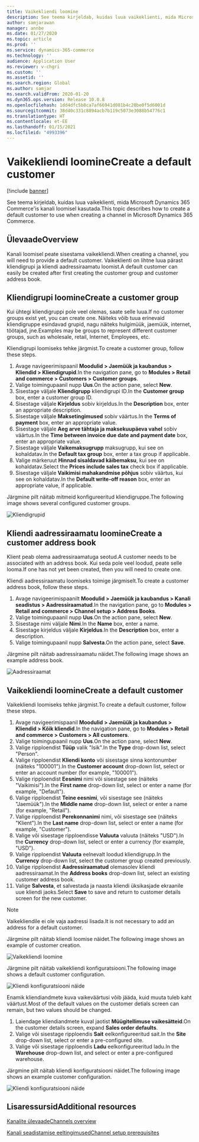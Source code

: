 ```yaml
---
title: Vaikekliendi loomine
description: See teema kirjeldab, kuidas luua vaikeklienti, mida Microsoft Dynamics 365 Commerce'is kanali loomisel kasutada.
author: samjarawan
manager: annbe
ms.date: 01/27/2020
ms.topic: article
ms.prod: ''
ms.service: dynamics-365-commerce
ms.technology: ''
audience: Application User
ms.reviewer: v-chgri
ms.custom: ''
ms.assetid: ''
ms.search.region: Global
ms.author: samjar
ms.search.validFrom: 2020-01-20
ms.dyn365.ops.version: Release 10.0.8
ms.openlocfilehash: 1dd4dfc5b8ca7af66941d081b4c20be0f5d6001d
ms.sourcegitcommit: 38d40c331c8894acb7b119c5073e3088b54776c1
ms.translationtype: HT
ms.contentlocale: et-EE
ms.lasthandoff: 01/15/2021
ms.locfileid: "4993396"
---
```

# <a name="create-a-default-customer"></a><span data-ttu-id="e7e51-103">Vaikekliendi loomine</span><span class="sxs-lookup"><span data-stu-id="e7e51-103">Create a default customer</span></span>


[!include [banner](includes/banner.md)]

<span data-ttu-id="e7e51-104">See teema kirjeldab, kuidas luua vaikeklienti, mida Microsoft Dynamics 365 Commerce'is kanali loomisel kasutada.</span><span class="sxs-lookup"><span data-stu-id="e7e51-104">This topic describes how to create a default customer to use when creating a channel in Microsoft Dynamics 365 Commerce.</span></span>

## <a name="overview"></a><span data-ttu-id="e7e51-105">Ülevaade</span><span class="sxs-lookup"><span data-stu-id="e7e51-105">Overview</span></span>

<span data-ttu-id="e7e51-106">Kanali loomisel peate sisestama vaikekliendi.</span><span class="sxs-lookup"><span data-stu-id="e7e51-106">When creating a channel, you will need to provide a default customer.</span></span> <span data-ttu-id="e7e51-107">Vaikeklienti on lihtne luua pärast kliendigrupi ja kliendi aadressiraamatu loomist.</span><span class="sxs-lookup"><span data-stu-id="e7e51-107">A default customer can easily be created after first creating the customer group and customer address book.</span></span>

## <a name="create-a-customer-group"></a><span data-ttu-id="e7e51-108">Kliendigrupi loomine</span><span class="sxs-lookup"><span data-stu-id="e7e51-108">Create a customer group</span></span>

<span data-ttu-id="e7e51-109">Kui ühtegi kliendigruppi pole veel olemas, saate selle luua.</span><span class="sxs-lookup"><span data-stu-id="e7e51-109">If no customer groups exist yet, you can create one.</span></span> <span data-ttu-id="e7e51-110">Näiteks võib tuua erinevaid kliendigruppe esindavad grupid, nagu näiteks hulgimüük, jaemüük, internet, töötajad, jne.</span><span class="sxs-lookup"><span data-stu-id="e7e51-110">Examples may be groups to represent different customer groups, such as wholesale, retail, Internet, Employees, etc.</span></span>

<span data-ttu-id="e7e51-111">Kliendigrupi loomiseks tehke järgmist.</span><span class="sxs-lookup"><span data-stu-id="e7e51-111">To create a customer group, follow these steps.</span></span>

1. <span data-ttu-id="e7e51-112">Avage navigeerimispaanil **Moodulid \> Jaemüük ja kaubandus \> Kliendid \> Kliendigrupid**.</span><span class="sxs-lookup"><span data-stu-id="e7e51-112">In the navigation pane, go to **Modules \> Retail and commerce \> Customers \> Customer groups**.</span></span>
1. <span data-ttu-id="e7e51-113">Valige toimingupaanil nupp **Uus**.</span><span class="sxs-lookup"><span data-stu-id="e7e51-113">On the action pane, select **New**.</span></span>
1. <span data-ttu-id="e7e51-114">Sisestage väljale **Kliendigrupp** kliendigrupi ID.</span><span class="sxs-lookup"><span data-stu-id="e7e51-114">In the **Customer group** box, enter a customer group ID.</span></span>
1. <span data-ttu-id="e7e51-115">Sisestage väljale **Kirjeldus** sobiv kirjeldus.</span><span class="sxs-lookup"><span data-stu-id="e7e51-115">In the **Description** box, enter an appropriate description.</span></span>
1. <span data-ttu-id="e7e51-116">Sisestage väljale **Maksetingimused** sobiv väärtus.</span><span class="sxs-lookup"><span data-stu-id="e7e51-116">In the **Terms of payment** box, enter an appropriate value.</span></span>
1. <span data-ttu-id="e7e51-117">Sisestage väljale **Aeg arve tähtaja ja maksekuupäeva vahel** sobiv väärtus.</span><span class="sxs-lookup"><span data-stu-id="e7e51-117">In the **Time between invoice due date and payment date** box, enter an appropriate value.</span></span>
1. <span data-ttu-id="e7e51-118">Sisestage väljale **Vaikemaksugrupp** maksugrupp, kui see on kohaldatav.</span><span class="sxs-lookup"><span data-stu-id="e7e51-118">In the **Default tax group** box, enter a tax group if applicable.</span></span>
1. <span data-ttu-id="e7e51-119">Valige märkeruut **Hinnad sisaldavad käibemaksu**, kui see on kohaldatav.</span><span class="sxs-lookup"><span data-stu-id="e7e51-119">Select the **Prices include sales tax** check box if applicable.</span></span>
1. <span data-ttu-id="e7e51-120">Sisestage väljale **Vaikimisi mahakandmise põhjus** sobiv väärtus, kui see on kohaldatav.</span><span class="sxs-lookup"><span data-stu-id="e7e51-120">In the **Default write-off reason** box, enter an appropriate value, if applicable.</span></span>

<span data-ttu-id="e7e51-121">Järgmine pilt näitab mitmeid konfigureeritud kliendigruppe.</span><span class="sxs-lookup"><span data-stu-id="e7e51-121">The following image shows several configured customer groups.</span></span>

![Kliendigrupid](media/customer-groups.png)

## <a name="create-a-customer-address-book"></a><span data-ttu-id="e7e51-123">Kliendi aadressiraamatu loomine</span><span class="sxs-lookup"><span data-stu-id="e7e51-123">Create a customer address book</span></span>

<span data-ttu-id="e7e51-124">Klient peab olema aadressiraamatuga seotud.</span><span class="sxs-lookup"><span data-stu-id="e7e51-124">A customer needs to be associated with an address book.</span></span> <span data-ttu-id="e7e51-125">Kui seda pole veel loodud, peate selle looma.</span><span class="sxs-lookup"><span data-stu-id="e7e51-125">If one has not yet been created, then you will need to create one.</span></span>

<span data-ttu-id="e7e51-126">Kliendi aadressiraamatu loomiseks toimige järgmiselt.</span><span class="sxs-lookup"><span data-stu-id="e7e51-126">To create a customer address book, follow these steps.</span></span>

1. <span data-ttu-id="e7e51-127">Avage navigeerimispaanilt **Moodulid \> Jaemüük ja kaubandus \> Kanali seadistus \> Aadressiraamatud**.</span><span class="sxs-lookup"><span data-stu-id="e7e51-127">In the navigation pane, go to **Modules \> Retail and commerce \> Channel setup \> Address Books**.</span></span>
1. <span data-ttu-id="e7e51-128">Valige toimingupaanil nupp **Uus**.</span><span class="sxs-lookup"><span data-stu-id="e7e51-128">On the action pane, select **New**.</span></span>
1. <span data-ttu-id="e7e51-129">Sisestage nimi väljale **Nimi**.</span><span class="sxs-lookup"><span data-stu-id="e7e51-129">In the **Name** box, enter a name.</span></span>
1. <span data-ttu-id="e7e51-130">Sisestage kirjeldus väljale **Kirjeldus**.</span><span class="sxs-lookup"><span data-stu-id="e7e51-130">In the **Description** box, enter a description.</span></span>
1. <span data-ttu-id="e7e51-131">Valige toimingupaanil nupp **Salvesta**.</span><span class="sxs-lookup"><span data-stu-id="e7e51-131">On the action pane, select **Save**.</span></span>

<span data-ttu-id="e7e51-132">Järgmine pilt näitab aadressiraamatu näidet.</span><span class="sxs-lookup"><span data-stu-id="e7e51-132">The following image shows an example address book.</span></span>

![Aadressiraamat](media/address-book.png)

## <a name="create-a-default-customer"></a><span data-ttu-id="e7e51-134">Vaikekliendi loomine</span><span class="sxs-lookup"><span data-stu-id="e7e51-134">Create a default customer</span></span>

<span data-ttu-id="e7e51-135">Vaikekliendi loomiseks tehke järgmist.</span><span class="sxs-lookup"><span data-stu-id="e7e51-135">To create a default customer, follow these steps.</span></span>

1. <span data-ttu-id="e7e51-136">Avage navigeerimispaanil **Moodulid \> Jaemüük ja kaubandus \> Kliendid \> Kõik kliendid**.</span><span class="sxs-lookup"><span data-stu-id="e7e51-136">In the navigation pane, go to **Modules \> Retail and commerce \> Customers \> All customers**.</span></span>
1. <span data-ttu-id="e7e51-137">Valige toimingupaanil nupp **Uus**.</span><span class="sxs-lookup"><span data-stu-id="e7e51-137">On the action pane, select **New**.</span></span>
1. <span data-ttu-id="e7e51-138">Valige ripploendist **Tüüp** valik "Isik".</span><span class="sxs-lookup"><span data-stu-id="e7e51-138">In the **Type** drop-down list, select "Person".</span></span>
1. <span data-ttu-id="e7e51-139">Valige ripploendist **Kliendi konto** või sisestage sinna kontonumber (näiteks "100001").</span><span class="sxs-lookup"><span data-stu-id="e7e51-139">In the **Customer account** drop-down list, select or enter an account number (for example, "100001").</span></span>
1. <span data-ttu-id="e7e51-140">Valige ripploendist **Eesnimi** nimi või sisestage see (näiteks "Vaikimisi").</span><span class="sxs-lookup"><span data-stu-id="e7e51-140">In the **First name** drop-down list, select or enter a name (for example, "Default").</span></span>
1. <span data-ttu-id="e7e51-141">Valige ripploendist **Teine eesnimi**, või sisestage see (näiteks "Jaemüük").</span><span class="sxs-lookup"><span data-stu-id="e7e51-141">In the **Middle name** drop-down list, select or enter a name (for example, "Retail").</span></span>
1. <span data-ttu-id="e7e51-142">Valige ripploendist **Perekonnanimi** nimi, või sisestage see (näiteks "Klient").</span><span class="sxs-lookup"><span data-stu-id="e7e51-142">In the **Last name** drop-down list, select or enter a name (for example, "Customer").</span></span>
1. <span data-ttu-id="e7e51-143">Valige või sisestage ripploendisse **Valuuta** valuuta (näiteks "USD").</span><span class="sxs-lookup"><span data-stu-id="e7e51-143">In the **Currency** drop-down list, select or enter a currency (for example, "USD").</span></span>
1. <span data-ttu-id="e7e51-144">Valige ripploendist **Valuuta** eelnevalt loodud kliendigrupp.</span><span class="sxs-lookup"><span data-stu-id="e7e51-144">In the **Currency** drop-down list, select the customer group created previously.</span></span>
1. <span data-ttu-id="e7e51-145">Valige ripploendist **Aadressiraamatud** olemasolev kliendi aadressiraamat.</span><span class="sxs-lookup"><span data-stu-id="e7e51-145">In the **Address books**  drop-down list, select an existing customer address book.</span></span>
1. <span data-ttu-id="e7e51-146">Valige **Salvesta**, et salvestada ja naasta kliendi üksikasjade ekraanile uue kliendi jaoks.</span><span class="sxs-lookup"><span data-stu-id="e7e51-146">Select **Save** to save and return to customer details screen for the new customer.</span></span>

> [!NOTE]
> <span data-ttu-id="e7e51-147">Vaikekliendile ei ole vaja aadressi lisada.</span><span class="sxs-lookup"><span data-stu-id="e7e51-147">It is not necessary to add an address for a default customer.</span></span>

<span data-ttu-id="e7e51-148">Järgmine pilt näitab kliendi loomise näidet.</span><span class="sxs-lookup"><span data-stu-id="e7e51-148">The following image shows an example of customer creation.</span></span>

![Vaikekliendi loomine](media/default-customer-creation.png)

<span data-ttu-id="e7e51-150">Järgmine pilt näitab vaikekliendi konfiguratsiooni.</span><span class="sxs-lookup"><span data-stu-id="e7e51-150">The following image shows a default customer configuration.</span></span>

![Kliendi konfiguratsiooni näide](media/default-customer-configuration1.png)

<span data-ttu-id="e7e51-152">Enamik kliendiandmete kuva vaikeväärtusi võib jääda, kuid muuta tuleb kaht väärtust.</span><span class="sxs-lookup"><span data-stu-id="e7e51-152">Most of the default values on the customer detials screen can remain, but two values should be changed.</span></span>

1. <span data-ttu-id="e7e51-153">Laiendage kliendiandmete kuval jaotist **Müügitellimuse vaikesätteid**.</span><span class="sxs-lookup"><span data-stu-id="e7e51-153">On the customer details screen, expand **Sales order defaults**.</span></span>
1. <span data-ttu-id="e7e51-154">Valige või sisestage ripploendis **Sait** eelkonfigureeritud sait.</span><span class="sxs-lookup"><span data-stu-id="e7e51-154">In the **Site** drop-down list, select or enter a pre-configured site.</span></span>
1. <span data-ttu-id="e7e51-155">Valige või sisestage ripploendis **Ladu** eelkonfigureeritud ladu.</span><span class="sxs-lookup"><span data-stu-id="e7e51-155">In the **Warehouse** drop-down list, and select or enter a pre-configured warehouse.</span></span>

<span data-ttu-id="e7e51-156">Järgmine pilt näitab kliendi konfiguratsiooni näidet.</span><span class="sxs-lookup"><span data-stu-id="e7e51-156">The following image shows an example customer configuration.</span></span>

![Kliendi konfiguratsiooni näide](media/default-customer-configuration2.png)

## <a name="additional-resources"></a><span data-ttu-id="e7e51-158">Lisaressursid</span><span class="sxs-lookup"><span data-stu-id="e7e51-158">Additional resources</span></span>

[<span data-ttu-id="e7e51-159">Kanalite ülevaade</span><span class="sxs-lookup"><span data-stu-id="e7e51-159">Channels overview</span></span>](channels-overview.md)

[<span data-ttu-id="e7e51-160">Kanali seadistamise eeltingimused</span><span class="sxs-lookup"><span data-stu-id="e7e51-160">Channel setup prerequisites</span></span>](channels-prerequisites.md)
